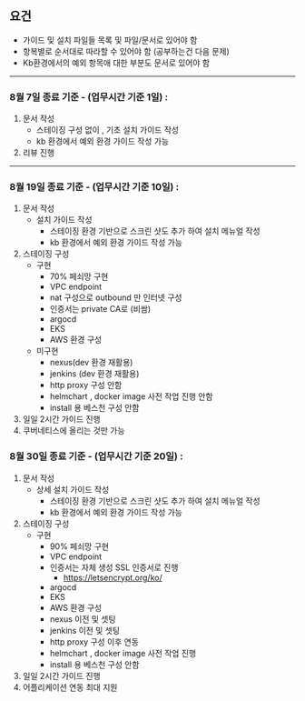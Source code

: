 ## 요건 
 - 가이드 및 설치 파일들 목록 및 파일/문서로 있어야 함
 - 항복별로 순서대로 따라할 수 있어야 함 (공부하는건 다음 문제)
 - Kb환경에서의 예외 항목애 대한 부분도 문서로 있어야 함

---

### 8월 7일 종료 기준 - (업무시간 기준 1일) : 
 1. 문서 작성 
    - 스테이징 구성 없이 , 기초 설치 가이드 작성
    - kb 환경에서 예외 환경 가이드 작성 가능  
 2. 리뷰 진행   

---



### 8월 19일 종료 기준 - (업무시간 기준 10일) : 
 1. 문서 작성 
    - 설치 가이드 작성
      - 스테이징 환경 기반으로 스크린 샷도 추가 하여 설치 메뉴얼 작성
      - kb 환경에서 예외 환경 가이드 작성 가능  
 2. 스테이징 구성
    - 구현 
      - 70% 페쇠망 구현
      - VPC endpoint
      - nat 구성으로 outbound 만 인터넷 구성  
      - 인증서는 private CA로 (비쌈)
      - argocd
      - EKS 
      - AWS 환경 구성 
    - 미구현
      - nexus(dev 환경 재활용)
      - jenkins (dev 환경 재활용)
      - http proxy 구성 안함
      - helmchart , docker image  사전 작업 진행 안함
      - install 용 베스천 구성 안함
 3. 일일 2시간 가이드 진행 
 4. 쿠버네티스에 올리는 것만 가능 



### 8월 30일 종료 기준 - (업무시간 기준 20일) : 
 1. 문서 작성 
    - 상세 설치 가이드 작성
      - 스테이징 환경 기반으로 스크린 샷도 추가 하여 설치 메뉴얼 작성
      - kb 환경에서 예외 환경 가이드 작성 가능  
 2. 스테이징 구성
    - 구현 
      - 90% 페쇠망 구현
      - VPC endpoint
      - 인증서는 자체 생성 SSL 인증서로 진행 
        - https://letsencrypt.org/ko/
      - argocd
      - EKS 
      - AWS 환경 구성 
      - nexus 이전 및 셋팅
      - jenkins 이전 및 셋팅
      - http proxy 구성 이후 연동 
      - helmchart , docker image  사전 작업 진행 
      - install 용 베스천 구성 안함
 3. 일일 2시간 가이드 진행 
 4. 어플리케이션 연동 최대 지원
